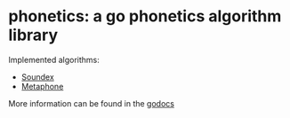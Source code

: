 phonetics: a go phonetics algorithm library
=========================================================

Implemented algorithms:

* [Soundex](http://en.wikipedia.org/wiki/Soundex)
* [Metaphone](http://en.wikipedia.org/wiki/Metaphone)

More information can be found in the [godocs](http://godoc.org/github.com/dotCypress/phonetics)
